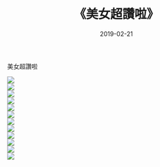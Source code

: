 ﻿---
layout: post
title:  《美女超讚啦》
date:   2019-02-21
img: http://pic.660000.xyz/1:/性感/2019/美女超讚啦/000.jpg
categories: [美女, 清纯, 唯美]
---

美女超讚啦

  ![](http://pic.660000.xyz/1:/性感/2019/美女超讚啦/001.jpg) <br> ![](http://pic.660000.xyz/1:/性感/2019/美女超讚啦/002.jpg) <br> ![](http://pic.660000.xyz/1:/性感/2019/美女超讚啦/003.jpg) <br> ![](http://pic.660000.xyz/1:/性感/2019/美女超讚啦/004.jpg) <br> ![](http://pic.660000.xyz/1:/性感/2019/美女超讚啦/005.jpg) <br> ![](http://pic.660000.xyz/1:/性感/2019/美女超讚啦/006.jpg) <br> ![](http://pic.660000.xyz/1:/性感/2019/美女超讚啦/007.jpg) <br> ![](http://pic.660000.xyz/1:/性感/2019/美女超讚啦/008.jpg) <br> ![](http://pic.660000.xyz/1:/性感/2019/美女超讚啦/009.jpg) <br> ![](http://pic.660000.xyz/1:/性感/2019/美女超讚啦/010.jpg) <br> ![](http://pic.660000.xyz/1:/性感/2019/美女超讚啦/011.jpg) <br> ![](http://pic.660000.xyz/1:/性感/2019/美女超讚啦/012.jpg) <br>